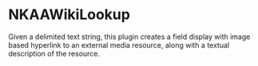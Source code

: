 # NKAAWikiLookup
Given a delimited text string, this plugin creates a field display with image based hyperlink to an external media resource, along with a textual description of the resource.
